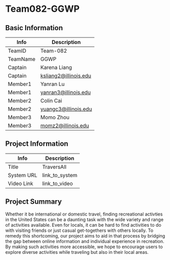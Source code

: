 # Team082-GGWP

## Basic Information

|   Info      |        Description     |
| ----------- | ---------------------- |
| TeamID      |        Team-082        |
| TeamName    |          GGWP          |
| Captain     |       Karena Liang     |
| Captain     |  ksliang2@illinois.edu |
| Member1     |        Yanran Lu       |
| Member1     |  yanran3@illinois.edu  |
| Member2     |       Colin Cai        |
| Member2     |  yuangc3@illinois.edu  |
| Member3     |       Momo Zhou        |
| Member3     |  momz2@illinois.edu    |

## Project Information

|   Info      |        Description     |
| ----------- | ---------------------- |
|  Title      |       TraversAll     |
| System URL  |      link_to_system    |
| Video Link  |      link_to_video     |

## Project Summary
Whether it be international or domestic travel, finding recreational activties in the United States can be a daunting task with the wide variety and range of activities available. Even for locals, it can be hard to find activities to do with visiting friends or just casual get-togethers with others locally. To remedy this shortcoming, our project aims to aid in that process by bridging the gap between online information and individual experience in recreation. By making such activities more accessible, we hope to encourage users to explore diverse activities while traveling but also in their local areas.
